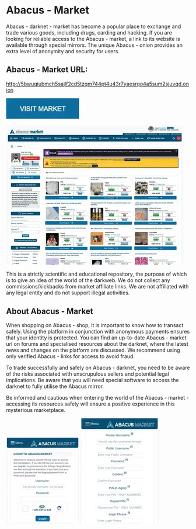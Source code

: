 # Abacus - Market
Abacus - darknet - market has become a popular place to exchange and trade various goods, including drugs, carding and hacking. If you are looking for reliable access to the Abacus - market, a link to its website is available through special mirrors. The unique Abacus - onion provides an extra level of anonymity and security for users.

## Abacus - Market URL:


http://5bwuqiubmch5sajlf2cd5tzqm744pt4u43r7yaesrqo4a5sum2sjuvqd.onion

[<img src="/assets/taiwinsi.webp" width="200">](http://5bwuqiubmch5sajlf2cd5tzqm744pt4u43r7yaesrqo4a5sum2sjuvqd.onion)

<a href="http://5bwuqiubmch5sajlf2cd5tzqm744pt4u43r7yaesrqo4a5sum2sjuvqd.onion"><img src="/assets/tobertymc.webp" alt="image" style="max-width: 100%;"><a>

This is a strictly scientific and educational repository, the purpose of which is to give an idea of the world of the darkweb. We do not collect any commissions/kickbacks from market affiliate links. We are not affiliated with any legal entity and do not support illegal activities.

## About Abacus - Market

When shopping on Abacus - shop, it is important to know how to transact safely. Using the platform in conjunction with anonymous payments ensures that your identity is protected. You can find an up-to-date Abacus - market url on forums and specialised resources about the darknet, where the latest news and changes on the platform are discussed. We recommend using only verified Abacus - links for access to avoid fraud.

To trade successfully and safely on Abacus - darknet, you need to be aware of the risks associated with unscrupulous sellers and potential legal implications. Be aware that you will need special software to access the darknet to fully utilise the Abacus mirror.

Be informed and cautious when entering the world of the Abacus - market - accessing its resources safely will ensure a positive experience in this mysterious marketplace.

<a href="http://5bwuqiubmch5sajlf2cd5tzqm744pt4u43r7yaesrqo4a5sum2sjuvqd.onion"><img src="/assets/sijare.webp" alt="image" style="max-width: 100%;"><a>  <a href="http://5bwuqiubmch5sajlf2cd5tzqm744pt4u43r7yaesrqo4a5sum2sjuvqd.onion"><img src="/assets/tanabu.webp" alt="image" style="max-width: 100%;"><a>